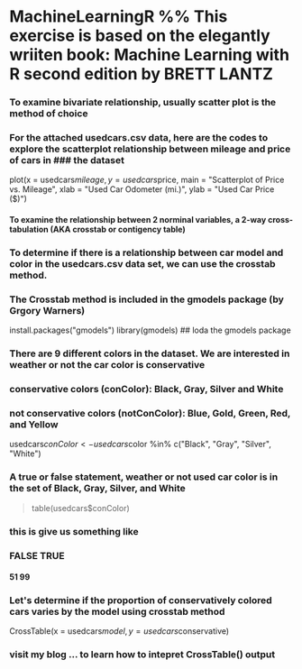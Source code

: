 # MachineLearningR %% This exercise is based on the elegantly wriiten book: Machine Learning with R second edition by BRETT LANTZ
### To examine bivariate relationship, usually scatter plot is the method of choice
### For the attached usedcars.csv data, here are the codes to explore the scatterplot relationship between mileage and price of cars in ### the dataset


plot(x = usedcars$mileage, y = usedcars$price,
 main = "Scatterplot of Price vs. Mileage",
 xlab = "Used Car Odometer (mi.)",
 ylab = "Used Car Price ($)")
 
 #### To examine the relationship between 2 norminal variables, a 2-way cross-tabulation (AKA crosstab or contigency table)
 
 ### To determine if there is a relationship between car model and color in the usedcars.csv data set, we can use the crosstab method.
 ### The Crosstab method is included in the gmodels package (by Grgory Warners)
 
 install.packages("gmodels")
 library(gmodels) ## loda the gmodels package
 
 ### There are 9 different colors in the dataset. We are interested in weather or not the car color is conservative
 ### conservative colors (conColor): Black, Gray, Silver and White
 ### not conservative colors (notConColor): Blue, Gold, Green, Red, and Yellow
  
 usedcars$conColor <-  usedcars$color %in% c("Black", "Gray", "Silver", "White") 
 ### A true or false statement, weather or not used car color is in the set of Black, Gray, Silver, and White
 
 > table(usedcars$conColor)
 
 ### this is give us something like 
 ### FALSE TRUE
 #### 51    99
 
 ### Let's determine if the proportion of conservatively colored cars varies by the model using crosstab method
 
 CrossTable(x = usedcars$model, y = usedcars$conservative)
 
 ### visit my blog ... to learn how to intepret CrossTable() output
 
 
 
 
 
